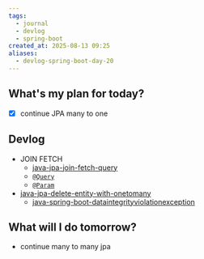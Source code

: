 ```yaml
---
tags:
  - journal
  - devlog
  - spring-boot
created_at: 2025-08-13 09:25
aliases:
  - devlog-spring-boot-day-20
---
```

## What's my plan for today?
- [x] continue JPA many to one

## Devlog
- JOIN FETCH
	- [java-jpa-join-fetch-query](../java-jpa-join-fetch-query.md)
	- [`@Query`](../java-spring-boot-query-annotation.md)
	- [`@Param`](../java-spring-boot-param-annotation.md)
- [java-jpa-delete-entity-with-onetomany](../java-jpa-delete-entity-with-onetomany.md)
	- [java-spring-boot-dataintegrityviolationexception](../java-spring-boot-dataintegrityviolationexception.md)

## What will I do tomorrow?
- continue many to many jpa